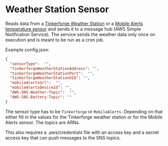 # Weather Station Sensor
Reads data from a [Tinkerforge Weather Station](https://www.tinkerforge.com/en/shop/outdoor-weather-station-ws-6147.html) or a [Mobile Alerts temperature sensor](https://mobile-alerts.eu/temperatursensor-ma10100/) and sends it to a message hub (AWS Simple Notification Service).
The service sends the weather data only once on execution and is meant to be run as a cron job.

Example config.json:
```json
{
  "sensorType":  "",
  "tinkerforgeWeatherStationAddress": "",
  "tinkerforgeWeatherStationPort":  "",
  "tinkerforgeWeatherStationUID": "",
  "mobileAlertsUrl":  "",
  "mobileAlertsDeviceId": "",
  "AWS-SNS-Weather-Topic":  "",
  "AWS-SNS-Battery-Topic": ""
}
```

The sensor type has to be `Tinkerforge` or `MobileAlerts`.
Depending on that either fill in the values for the Tinkerforge weather station or for the Mobile Alerts sensor.
The topics are ARNs.

This also requires a .aws/credentials file with an access key and a secret access key that can push messages to the SNS topics.